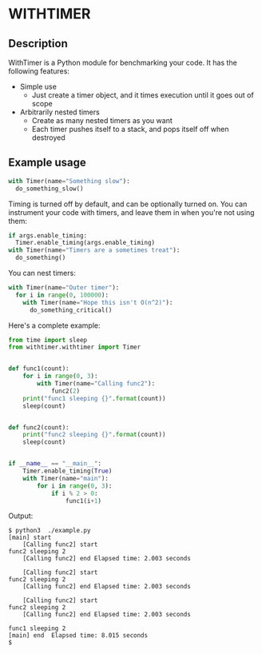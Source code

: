 # WITHTIMER

## Description

WithTimer is a Python module for benchmarking your code. It has the following features:

- Simple use
  - Just create a timer object, and it times execution until it goes out of scope
- Arbitrarily nested timers
  - Create as many nested timers as you want
  - Each timer pushes itself to a stack, and pops itself off when destroyed

## Example usage

```Python
with Timer(name="Something slow"):
  do_something_slow()
```

Timing is turned off by default, and can be optionally turned on. You can instrument your code with timers, and leave them in when you're not using them:

```Python
if args.enable_timing:
  Timer.enable_timing(args.enable_timing)
with Timer(name="Timers are a sometimes treat"):
  do_something()
```

You can nest timers:

```Python
with Timer(name="Outer timer"):
  for i in range(0, 100000):
    with Timer(name="Hope this isn't O(n^2)"):
      do_something_critical()
```

Here's a complete example:

```Python
from time import sleep
from withtimer.withtimer import Timer


def func1(count):
    for i in range(0, 3):
        with Timer(name="Calling func2"):
            func2(2)
    print("func1 sleeping {}".format(count))
    sleep(count)


def func2(count):
    print("func2 sleeping {}".format(count))
    sleep(count)


if __name__ == "__main__":
    Timer.enable_timing(True)
    with Timer(name="main"):
        for i in range(0, 3):
            if i % 2 > 0:
                func1(i+1)

```

Output:

```console
$ python3  ./example.py
[main] start
    [Calling func2] start
func2 sleeping 2
    [Calling func2] end	Elapsed time: 2.003 seconds

    [Calling func2] start
func2 sleeping 2
    [Calling func2] end	Elapsed time: 2.003 seconds

    [Calling func2] start
func2 sleeping 2
    [Calling func2] end	Elapsed time: 2.003 seconds

func1 sleeping 2
[main] end	Elapsed time: 8.015 seconds
$
```
